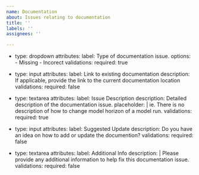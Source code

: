 ```yaml
---
name: Documentation
about: Issues relating to documentation
title: ''
labels: ''
assignees: ''

---
```


- type: dropdown
  attributes:
    label: Type of documentation issue. 
    options:
      - Missing 
      - Incorect
  validations:
    required: true

- type: input
  attributes:
    label: Link to existing documentation 
    description: If applicable, provide the link to the current documentation location
  validations:
    required: false

- type: textarea
  attributes:
    label: Issue Description 
    description: Detailed description of the documentation issue. 
    placeholder: |
      ie. There is no description of how to change model horizon of a model run. 
  validations:
    required: true

- type: input
  attributes:
    label: Suggested Update
    description: Do you have an idea on how to add or update the documention? 
  validations:
    required: false

- type: textarea
  attributes:
    label: Additional Info
    description: |
      Please provide any additional information to help fix this documentation issue.  
  validations:
    required: false
